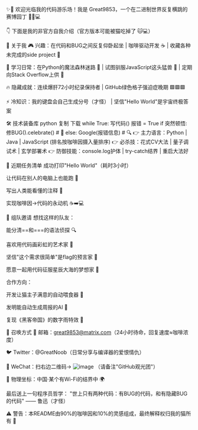 ✨🎉 欢迎光临我的代码游乐场！我是 Great9853，一个在二进制世界反复横跳的赛博园丁 🌱👨💻

👇 下面是我的非官方自我介绍（官方版本可能被猫吃掉了 🐱💻）

🤖 关于我
🎮 兴趣：在代码和BUG之间反复仰卧起坐 | 咖啡驱动开发 ☕ | 收藏各种未完成的side project 📂

🌱 学习日常：在Python的魔法森林迷路 🐍 | 试图驯服JavaScript这头猛兽 🦁 | 定期向Stack Overflow上供 🙏

🔥 隐藏成就：连续爆肝72小时纪录保持者 | GitHub绿色格子强迫症晚期 🟩🟩🟩

⚡ 冷知识：我的键盘会自己生成分号（才怪） | 坚信"Hello World"是宇宙终极答案

🛠️ 技术装备库
python
复制
下载
while True:
    写代码()
    报错 = True
    if 突然顿悟:
        修BUG().celebrate()  # 🍻
    else:
        Google(报错信息)  # 🔍
👉 主力语言：Python | Java | JavaScript (排名按咖啡因摄入量排序)
👉 必杀技：花式CV大法 | 量子调试术 | 玄学部署术
👉 防御技能：console.log护体 | try-catch结界 | 重启大法好

🚀 近期任务清单
成功打印"Hello World"（耗时3小时）

让代码在别人的电脑上也能跑 👻

写出人类能看懂的注释 📝

实现咖啡因→代码的永动机 ☕➡️💻

🤝 组队邀请
想找这样的队友：

能分清==和===的语法侦探 🔍

喜欢用代码画彩虹的艺术家 🌈

坚信"这个需求很简单"是flag的预言家 🚩

愿意一起用代码征服星辰大海的梦想家 🚀

合作方向：

开发让猫主子满意的自动喂食器 🐾

发明能自动生成周报的AI 📑

复现《黑客帝国》的数字雨特效 💊

📮 召唤方式
📧 邮箱：great9853@matrix.com（24小时待命，回复速度≈咖啡浓度）

🐦 Twitter：@GreatNoob（日常分享与编译器的爱恨情仇）

💬 WeChat：扫右边二维码→ ![image](https://github.com/user-attachments/assets/286de3cc-81a4-42b0-a277-02ef1dc64f14)
（请备注"GitHub观光团"）

📍 物理坐标：中国·某个有Wi-Fi的结界中 🌍

最后送上一句程序员哲学：
"世上只有两种代码：有BUG的代码，和有隐藏BUG的代码" —— 鲁迅（才怪）



⚠️ 警告：本README由90%的咖啡因和10%的灵感组成，最终解释权归我的猫所有 🐾
